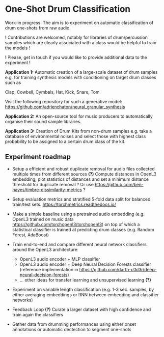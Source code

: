 # One-Shot Drum Classification

Work-in progress. The aim is to experiment on automatic classification of drum one-shots from raw audio.

! Contributions are welcomed, notably for libraries of drum/percussion samples which are clearly associated with a class would be helpful to train the models !

! Please, get in touch if you would like to provide additional data to the experiment !

**Application 1:** Automatic creation of a large-scale dataset of drum samples e.g. for training synthesis models with conditioning on target drum classes such as

Clap, Cowbell, Cymbals, Hat, Kick, Snare, Tom

Visit the following repository for such a generative model: https://github.com/adrienchaton/neural_granular_synthesis

**Application 2:** An open-source tool for music producers to automatically organise their sound sample libraries.

**Application 3:** Creation of Drum Kits from non-drum samples e.g. take a database of environmental noises and select those with highest class probability to be assigned to a certain drum class of the kit.

## Experiment roadmap

* Setup a efficient and robust duplicate removal for audio files collected multiple times from different sources **(?)** Compute distances in OpenL3 embedding, plot statistics of distances and set a minimum distance threshold for duplicate removal ? Or use https://github.com/ben-hayes/timbre-dissimilarity-metrics ?

* Setup evaluation metrics and stratified 5-fold data split for balanced train/test sets. https://torchmetrics.readthedocs.io/

* Make a simple baseline using a pretrained audio embedding (e.g. OpenL3 trained on music data https://github.com/torchopenl3/torchopenl3) on top of which a statistical classifier is trained at predicting drum classes (e.g. Random Forest, AdaBoost)

* Train end-to-end and compare different neural network classifiers around the OpenL3 architecture:
  * OpenL3 audio encoder + MLP classifier
  * OpenL3 audio encoder + Deep Neural Decision Forests classifier (reference implementation in https://github.com/darth-c0d3r/deep-neural-decision-forests)
  * ... other ideas for transfer learning and unsupervised learning **(?)**

* Experiment on variable length classification (e.g. 1-3 sec. samples, by either averaging embeddings or RNN between embedding and classifier networks)

* Feedback Loop **(?)** Curate a larger dataset with high confidence and train again the classifiers

* Gather data from drumming performances using either onset annotations or automatic dectection to segment one-shots
